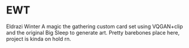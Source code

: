 # EWT
Eldrazi Winter
A magic the gathering custom card set using VQGAN+clip and the original Big Sleep to generate art.
Pretty barebones place here, project is kinda on hold rn.
